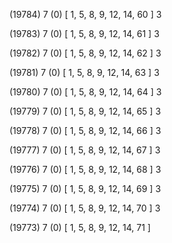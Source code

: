 (19784) 7 (0) [ 1, 5, 8, 9, 12, 14, 60 ] 3 


(19783) 7 (0) [ 1, 5, 8, 9, 12, 14, 61 ] 3 


(19782) 7 (0) [ 1, 5, 8, 9, 12, 14, 62 ] 3 


(19781) 7 (0) [ 1, 5, 8, 9, 12, 14, 63 ] 3 


(19780) 7 (0) [ 1, 5, 8, 9, 12, 14, 64 ] 3 


(19779) 7 (0) [ 1, 5, 8, 9, 12, 14, 65 ] 3 


(19778) 7 (0) [ 1, 5, 8, 9, 12, 14, 66 ] 3 


(19777) 7 (0) [ 1, 5, 8, 9, 12, 14, 67 ] 3 


(19776) 7 (0) [ 1, 5, 8, 9, 12, 14, 68 ] 3 


(19775) 7 (0) [ 1, 5, 8, 9, 12, 14, 69 ] 3 


(19774) 7 (0) [ 1, 5, 8, 9, 12, 14, 70 ] 3 


(19773) 7 (0) [ 1, 5, 8, 9, 12, 14, 71 ]  


